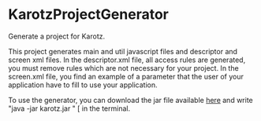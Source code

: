 KarotzProjectGenerator
======================

Generate a project for Karotz.

This project generates main and util javascript files and descriptor and screen xml files. 
In the descriptor.xml file, all access rules are generated, you must remove rules which are not necessary for your project.
In the screen.xml file, you find an example of a parameter that the user of your application have to fill to use your application.

To use the generator, you can download the jar file available [here](http://michel-dirix.com/projects/karotz.jar) and write "java -jar karotz.jar <projectName>" [ in the terminal.